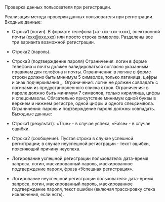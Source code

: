 Проверка данных пользователя при регистрации.

Реализация метода проверки данных пользователя при регистрации.
Входные данные:
- Строка1 (логин). В формате телефона (+x-xxx-xxx-xxxx), электронной почты (xxx@xxx.xxx)
или просто строка символов. Разделены все три варианта возможной регистрации.
- Строка2 (пароль).
- Строка3 (подтверждение пароля)
Ограничения: логин в форме телефона и почты должен валидироваться
согласно указанным правилам для телефона и почты.
Ограничения: в логине в форме строки должно быть минимум 5 символов,
только латиница, цифры и знак подчеркивания _.
Ограничения: логин не должен совпадать с логинами из
предустановленного списка строк.
Ограничения: в пароле должно быть минимум 7 символов, только кириллица,
цифры и спецсимволы. Обязательно присутствие минимум одной буквы в
верхнем и нижнем регистре, одной цифры и одного спецсимвола.
Ограничения: пароль и подтверждение пароля должны совпадать.
Выходные данные:
- Строка1 (результат). «True» - в случае успеха, «False» - в случае ошибки.
- Строка2 (сообщение). Пустая строка в случае успешной регистрации; в
случае неуспешной регистрации - текст ошибки, поясняющий причину
неуспеха.

- Логирование успешной регистрации пользователя: дата-время запроса,
логин, маскированный пароль, маскированное подтверждение пароля,
фраза «Успешная регистрация».
- Логирование неуспешной регистрации пользователя: дата-время запроса,
логин, маскированный пароль, маскированное подтверждение пароля,
текст ошибки (включая трассировку стека исключения, если есть).
